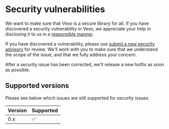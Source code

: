 # Security vulnerabilities

We want to make sure that Vexo is a secure library for all. If you have discovered a security vulnerability in Vexo, we appreciate your help in disclosing it to us in a [responsible manner](https://en.wikipedia.org/wiki/Responsible_disclosure).

If you have discovered a vulnerability, please use [submit a new security advisory](https://github.com/VexoAI/vexo/security/advisories/new) for review. We'll work with you to make sure that we understand the scope of the issue, and that we fully address your concern.

After a security issue has been corrected, we'll release a new hotfix as soon as possible.

## Supported versions

Please see below which issues are still supported for security issues.

| Version | Supported          |
| ------- | ------------------ |
| 0.x     | :white_check_mark: |
